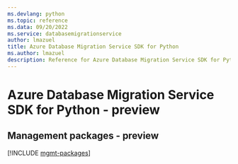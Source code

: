 ```yaml
---
ms.devlang: python
ms.topic: reference
ms.data: 09/20/2022
ms.service: databasemigrationservice
author: lmazuel
title: Azure Database Migration Service SDK for Python
ms.author: lmazuel
description: Reference for Azure Database Migration Service SDK for Python
---
```

# Azure Database Migration Service SDK for Python - preview

## Management packages - preview
[!INCLUDE [mgmt-packages](database-migration-service-mgmt-index.md)]
